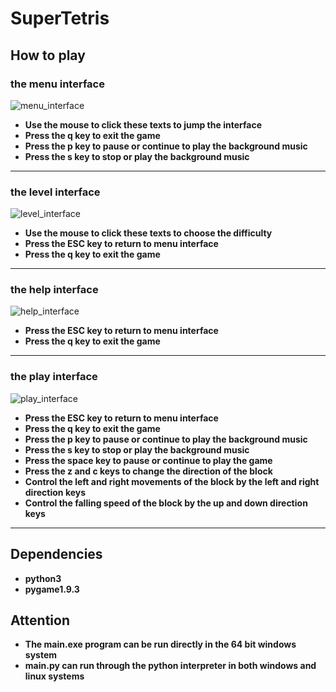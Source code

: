 # SuperTetris
## How to play
### the menu interface
![menu_interface](https://github.com/liuhui123456789/SuperTetris/blob/master/data/image/menu_interface.jpg)
+ **Use the mouse to click these texts to jump the interface**
+ **Press the q key to exit the game**
+ **Press the p key to pause or continue to play the background music**
+ **Press the s key to stop or play the background music**
***
### the level interface
![level_interface](https://github.com/liuhui123456789/SuperTetris/blob/master/data/image/level_interface.jpg)
+ **Use the mouse to click these texts to choose the difficulty**
+ **Press the ESC key to return to menu interface**
+ **Press the q key to exit the game**
***
### the help interface
![help_interface](https://github.com/liuhui123456789/SuperTetris/blob/master/data/image/help_interface.jpg)
+ **Press the ESC key to return to menu interface**
+ **Press the q key to exit the game**
***
### the play interface
![play_interface](https://github.com/liuhui123456789/SuperTetris/blob/master/data/image/play_interface.jpg)
+ **Press the ESC key to return to menu interface**
+ **Press the q key to exit the game**
+ **Press the p key to pause or continue to play the background music**
+ **Press the s key to stop or play the background music**
+ **Press the space key to pause or continue to play the game**
+ **Press the z and c keys to change the direction of the block**
+ **Control the left and right movements of the block by the left and right direction keys**
+ **Control the falling speed of the block by the up and down direction keys**
***
## Dependencies
+ **python3**
+ **pygame1.9.3**
## Attention
+ **The main.exe program can be run directly in the 64 bit windows system**
+ **main.py can run through the python interpreter in both windows and linux systems**
